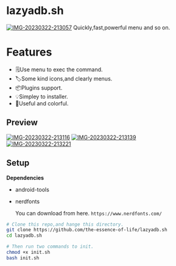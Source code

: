 # lazyadb.sh
<a href='https://postimg.cc/pm5M9xHB' target='_blank'><img src='https://i.postimg.cc/pm5M9xHB/IMG-20230322-213057.jpg' border='0' alt='IMG-20230322-213057'/></a>
Quickly,fast,powerful menu and so on.

# Features
- 🗒Use menu to exec the command.
- 🏷Some kind icons,and clearly menus.
- 📦Plugins support.
- 💡Simpley to installer.
- 🚥Useful and colorful.

## Preview
<a href='https://postimg.cc/0MsMQPz6' target='_blank'><img src='https://i.postimg.cc/0MsMQPz6/IMG-20230322-213116.jpg' border='0' alt='IMG-20230322-213116'/></a>
<a href='https://postimg.cc/dhGJ0drB' target='_blank'><img src='https://i.postimg.cc/dhGJ0drB/IMG-20230322-213139.jpg' border='0' alt='IMG-20230322-213139'/></a>
<a href='https://postimg.cc/5HndHm0w' target='_blank'><img src='https://i.postimg.cc/5HndHm0w/IMG-20230322-213221.jpg' border='0' alt='IMG-20230322-213221'/></a>

## Setup
**Dependencies**
- android-tools
- nerdfonts

  You can download from here.
  `https://www.nerdfonts.com/`

```bash
# Clone this repo,and hange this directory.
git clone https://github.com/the-essence-of-life/lazyadb.sh
cd lazyadb.sh

# Then run two commands to init.
chmod +x init.sh
bash init.sh
```
